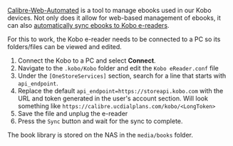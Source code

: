 [Calibre-Web-Automated](https://github.com/crocodilestick/Calibre-Web-Automated) is a tool to manage ebooks used in our Kobo devices. Not only does it allow for web-based management of ebooks, it can also [automatically sync ebooks to Kobo e-readers](https://github.com/janeczku/calibre-web/wiki/Kobo-Integration).

For this to work, the Kobo e-reader needs to be connected to a PC so its folders/files can be viewed and edited. 
1. Connect the Kobo to a PC and select **Connect**.
2. Navigate to the `.kobo/Kobo` folder and edit the `Kobo eReader.conf` file
3. Under the `[OneStoreServices]` section, search for a line that starts with `api_endpoint`. 
4. Replace the default `api_endpoint=https://storeapi.kobo.com` with the URL and token generated in the user's account section. Will look something like `https://calibre.ucdialplans.com/kobo/<LongToken>`
5. Save the file and unplug the e-reader
6. Press the `Sync` button and wait for the sync to complete.

The book library is stored on the NAS in the `media/books` folder. 